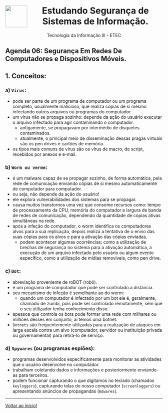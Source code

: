 <div align="center">
<a href="https://github.com/monicaquintal" target="_blank"><img align="left" height="70" src="https://www.dropreal.com/br/wp-content/uploads/2021/03/icones_VALENDO.png" /></a>
</a>
<h1>Estudando Segurança de Sistemas de Informação.</h1>
<p>Tecnologia da Informação III - ETEC</p>
</div>

<div id="agenda05">
<h2>Agenda 06: Segurança Em Redes De Computadores e Dispositivos Móveis.</h2>
</div>

## 1. Conceitos:

### a) `Vírus`:
- pode ser parte de um programa de computador ou um programa completo,
usualmente malicioso, que realiza cópias de si mesmo infectando outros arquivos ou programas do computador. 
- um vírus não se propaga sozinho: depende da ação do usuário executar o arquivo infectado para agir contaminando o computador.
  - antigamente, se propagavam por intermédio de disquetes contaminados.
  - atualmente, o principal meio de disseminação dessas pragas virtuais são os pen drives e cartões de memória. 
- os tipos mais comuns de vírus são os vírus de macro, de script, recebidos por anexos e e-mail. 

### b) `Worm ou verme`:
- é um malware capaz de se propagar sozinho, de forma automática, pela rede de comunicação enviando cópias de si mesmo automaticamente de computador para computador. 
- ou seja, não depende da ação do usuário! 
- ele explora vulnerabilidades dos sistemas para se propagar. 
- causa muitos transtornos uma vez que consome recursos como: tempo de processamento da CPU, memória do computador e largura de banda de redes de comunicação, dependendo da quantidade de cópias ativas simultâneas na rede.
- após a infeção do computador, o worm identifica os computadores alvos para a sua replicação, depois realiza a tentativa de o envio das suas cópias para os alvos e para a ativação das cópias enviadas. 
  - podem acontecer algumas ocorrências: como a utilização de brechas de
segurança no sistema para a ativação automática, a execução de um
arquivo infectado pelo usuário ou algum evento específico, como a
utilização de mídias removíveis, como pen drive.

### c) `Bot`:
- abreviação proveniente de roBOT (robô).
- é um programa de computador que pode ser controlado a distância.
- seu mecanismo de infeção é semelhante ao do worm:
  - quando um computador é infectado por um bot ele é, geralmente, chamado de zumbi, pois pode ser controlado remotamente, sem que o seu utilizador tenha conhecimento disso.
- apessoa que controla os bots pode formar uma rede com milhares ou milhões desses em conjunto, aí temos uma botnet. 
- `Botnets` são frequentemente utilizadas para a realização de ataques em larga escala contra um alvo (computador, servidor ou instituição privada ou governamental) para retirá-lo de serviço.

### d) `Spywares` (ou programas espiões):
- programas desenvolvidos especificamente para monitorar as atividades que o usuário desenvolve no computador.
- trabalham coletando dados e informações e posteriormente enviando-as para terceiros. 
- podem funcionar capturando o que digitamos no teclado (chamados `keyloggers`), capturando telas do nosso computador (`screenloggers`) ou apresentando anúncios de propagandas (`Adwares`).











---

[Voltar ao início!](https://github.com/monicaquintal)